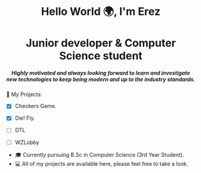 <h1 align="center">Hello World 🌍, I'm Erez</h1>
<h1 align="center">Junior developer & Computer Science student</h2>
<h5 align="center">Highly motivated and always looking forward to learn and investigate new technologies to keep being modern and up to the industry standards.</h5>


🔭 My Projects:
- [x] Checkers Game.
- [x] Die! Fly. 
- [ ] DTL
- [ ] WZLobby 


- 🎓 Currently pursuing B.Sc in Computer Science (3rd Year Student).
- 💻 All of my projects are available here, please feel free to take a look.

